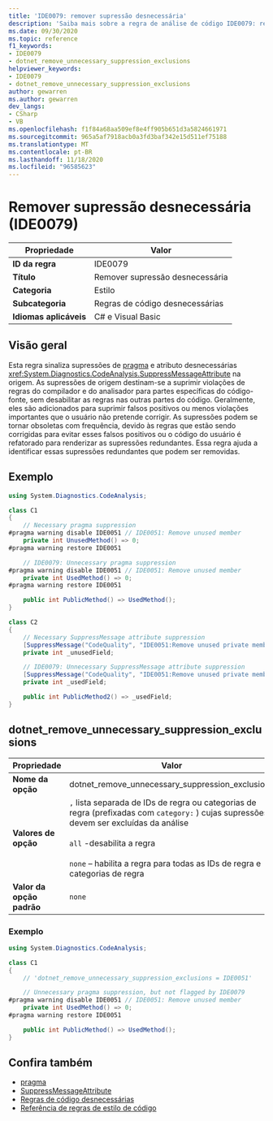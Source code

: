 ```yaml
---
title: 'IDE0079: remover supressão desnecessária'
description: 'Saiba mais sobre a regra de análise de código IDE0079: remover supressão desnecessária'
ms.date: 09/30/2020
ms.topic: reference
f1_keywords:
- IDE0079
- dotnet_remove_unnecessary_suppression_exclusions
helpviewer_keywords:
- IDE0079
- dotnet_remove_unnecessary_suppression_exclusions
author: gewarren
ms.author: gewarren
dev_langs:
- CSharp
- VB
ms.openlocfilehash: f1f84a68aa509ef8e4ff905b651d3a5824661971
ms.sourcegitcommit: 965a5af7918acb0a3fd3baf342e15d511ef75188
ms.translationtype: MT
ms.contentlocale: pt-BR
ms.lasthandoff: 11/18/2020
ms.locfileid: "96585623"
---
```

# <a name="remove-unnecessary-suppression-ide0079"></a>Remover supressão desnecessária (IDE0079)

|Propriedade|Valor|
|-|-|
| **ID da regra** | IDE0079 |
| **Título** | Remover supressão desnecessária |
| **Categoria** | Estilo |
| **Subcategoria** | Regras de código desnecessárias |
| **Idiomas aplicáveis** | C# e Visual Basic |

## <a name="overview"></a>Visão geral

Esta regra sinaliza supressões de [pragma](../../../csharp/language-reference/preprocessor-directives/preprocessor-pragma-warning.md) e atributo desnecessárias <xref:System.Diagnostics.CodeAnalysis.SuppressMessageAttribute> na origem. As supressões de origem destinam-se a suprimir violações de regras do compilador e do analisador para partes específicas do código-fonte, sem desabilitar as regras nas outras partes do código. Geralmente, eles são adicionados para suprimir falsos positivos ou menos violações importantes que o usuário não pretende corrigir. As supressões podem se tornar obsoletas com frequência, devido às regras que estão sendo corrigidas para evitar esses falsos positivos ou o código do usuário é refatorado para renderizar as supressões redundantes. Essa regra ajuda a identificar essas supressões redundantes que podem ser removidas.

## <a name="example"></a>Exemplo

```csharp
using System.Diagnostics.CodeAnalysis;

class C1
{
    // Necessary pragma suppression
#pragma warning disable IDE0051 // IDE0051: Remove unused member
    private int UnusedMethod() => 0;
#pragma warning restore IDE0051

    // IDE0079: Unnecessary pragma suppression
#pragma warning disable IDE0051 // IDE0051: Remove unused member
    private int UsedMethod() => 0;
#pragma warning restore IDE0051

    public int PublicMethod() => UsedMethod();
}

class C2
{
    // Necessary SuppressMessage attribute suppression
    [SuppressMessage("CodeQuality", "IDE0051:Remove unused private members", Justification = "<Pending>")]
    private int _unusedField;

    // IDE0079: Unnecessary SuppressMessage attribute suppression
    [SuppressMessage("CodeQuality", "IDE0051:Remove unused private members", Justification = "<Pending>")]
    private int _usedField;

    public int PublicMethod2() => _usedField;
}
```

## <a name="dotnet_remove_unnecessary_suppression_exclusions"></a>dotnet_remove_unnecessary_suppression_exclusions

|Propriedade|Valor|
|-|-|
| **Nome da opção** | dotnet_remove_unnecessary_suppression_exclusions
| **Valores de opção** | `,` lista separada de IDs de regra ou categorias de regra (prefixadas com `category:` ) cujas supressões devem ser excluídas da análise<br /><br />`all` -desabilita a regra<br /><br />`none` – habilita a regra para todas as IDs de regra e categorias de regra |
| **Valor da opção padrão** | `none` |

### <a name="example"></a>Exemplo

```csharp
using System.Diagnostics.CodeAnalysis;

class C1
{
    // 'dotnet_remove_unnecessary_suppression_exclusions = IDE0051'

    // Unnecessary pragma suppression, but not flagged by IDE0079
#pragma warning disable IDE0051 // IDE0051: Remove unused member
    private int UsedMethod() => 0;
#pragma warning restore IDE0051

    public int PublicMethod() => UsedMethod();
}
```

## <a name="see-also"></a>Confira também

- [pragma](../../../csharp/language-reference/preprocessor-directives/preprocessor-pragma-warning.md)
- [SuppressMessageAttribute](/dotnet/api/system.diagnostics.codeanalysis.suppressmessageattribute.md)
- [Regras de código desnecessárias](unnecessary-code-rules.md)
- [Referência de regras de estilo de código](index.md)
